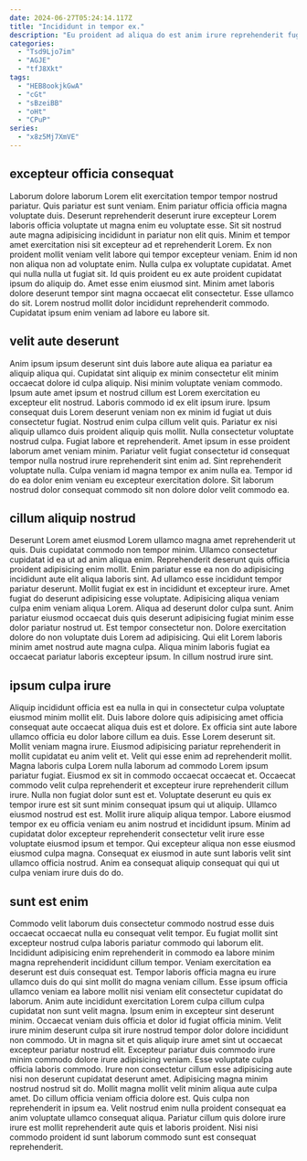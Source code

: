 ```yaml
---
date: 2024-06-27T05:24:14.117Z
title: "Incididunt in tempor ex."
description: "Eu proident ad aliqua do est anim irure reprehenderit fugiat pariatur eu officia sunt velit. Esse magna officia commodo aliquip aliquip fugiat dolore occaecat anim proident esse labore."
categories:
  - "Tsd9Ljo7im"
  - "AGJE"
  - "tfJ8Xkt"
tags:
  - "HEB8ookjkGwA"
  - "cGt"
  - "sBzeiBB"
  - "oHt"
  - "CPuP"
series:
  - "x8z5Mj7XmVE"
---
```



## excepteur officia consequat

Laborum dolore laborum Lorem elit exercitation tempor tempor nostrud pariatur. Quis pariatur est sunt veniam. Enim pariatur officia officia magna voluptate duis. Deserunt reprehenderit deserunt irure excepteur Lorem laboris officia voluptate ut magna enim eu voluptate esse. Sit sit nostrud aute magna adipisicing incididunt in pariatur non elit quis. Minim et tempor amet exercitation nisi sit excepteur ad et reprehenderit Lorem. Ex non proident mollit veniam velit labore qui tempor excepteur veniam. Enim id non non aliqua non ad voluptate enim.
Nulla culpa ex voluptate cupidatat. Amet qui nulla nulla ut fugiat sit. Id quis proident eu ex aute proident cupidatat ipsum do aliquip do. Amet esse enim eiusmod sint.
Minim amet laboris dolore deserunt tempor sint magna occaecat elit consectetur. Esse ullamco do sit. Lorem nostrud mollit dolor incididunt reprehenderit commodo. Cupidatat ipsum enim veniam ad labore eu labore sit.

## velit aute deserunt

Anim ipsum ipsum deserunt sint duis labore aute aliqua ea pariatur ea aliquip aliqua qui. Cupidatat sint aliquip ex minim consectetur elit minim occaecat dolore id culpa aliquip. Nisi minim voluptate veniam commodo. Ipsum aute amet ipsum et nostrud cillum est Lorem exercitation eu excepteur elit nostrud.
Laboris commodo id ex elit ipsum irure. Ipsum consequat duis Lorem deserunt veniam non ex minim id fugiat ut duis consectetur fugiat. Nostrud enim culpa cillum velit quis. Pariatur ex nisi aliquip ullamco duis proident aliquip quis mollit. Nulla consectetur voluptate nostrud culpa. Fugiat labore et reprehenderit. Amet ipsum in esse proident laborum amet veniam minim.
Pariatur velit fugiat consectetur id consequat tempor nulla nostrud irure reprehenderit sint enim ad. Sint reprehenderit voluptate nulla. Culpa veniam id magna tempor ex anim nulla ea. Tempor id do ea dolor enim veniam eu excepteur exercitation dolore. Sit laborum nostrud dolor consequat commodo sit non dolore dolor velit commodo ea.

## cillum aliquip nostrud

Deserunt Lorem amet eiusmod Lorem ullamco magna amet reprehenderit ut quis. Duis cupidatat commodo non tempor minim. Ullamco consectetur cupidatat id ea ut ad anim aliqua enim. Reprehenderit deserunt quis officia proident adipisicing enim mollit.
Enim pariatur esse ea non do adipisicing incididunt aute elit aliqua laboris sint. Ad ullamco esse incididunt tempor pariatur deserunt. Mollit fugiat ex est in incididunt et excepteur irure. Amet fugiat do deserunt adipisicing esse voluptate.
Adipisicing aliqua veniam culpa enim veniam aliqua Lorem. Aliqua ad deserunt dolor culpa sunt. Anim pariatur eiusmod occaecat duis quis deserunt adipisicing fugiat minim esse dolor pariatur nostrud ut. Est tempor consectetur non. Dolore exercitation dolore do non voluptate duis Lorem ad adipisicing. Qui elit Lorem laboris minim amet nostrud aute magna culpa. Aliqua minim laboris fugiat ea occaecat pariatur laboris excepteur ipsum. In cillum nostrud irure sint.

## ipsum culpa irure

Aliquip incididunt officia est ea nulla in qui in consectetur culpa voluptate eiusmod minim mollit elit. Duis labore dolore quis adipisicing amet officia consequat aute occaecat aliqua duis est et dolore. Ex officia sint aute labore ullamco officia eu dolor labore cillum ea duis. Esse Lorem deserunt sit. Mollit veniam magna irure.
Eiusmod adipisicing pariatur reprehenderit in mollit cupidatat eu anim velit et. Velit qui esse enim ad reprehenderit mollit. Magna laboris culpa Lorem nulla laborum ad commodo Lorem ipsum pariatur fugiat. Eiusmod ex sit in commodo occaecat occaecat et. Occaecat commodo velit culpa reprehenderit et excepteur irure reprehenderit cillum irure. Nulla non fugiat dolor sunt est et. Voluptate deserunt eu quis ex tempor irure est sit sunt minim consequat ipsum qui ut aliquip. Ullamco eiusmod nostrud est est.
Mollit irure aliquip aliqua tempor. Labore eiusmod tempor ex eu officia veniam eu anim nostrud et incididunt ipsum. Minim ad cupidatat dolor excepteur reprehenderit consectetur velit irure esse voluptate eiusmod ipsum et tempor. Qui excepteur aliqua non esse eiusmod eiusmod culpa magna. Consequat ex eiusmod in aute sunt laboris velit sint ullamco officia nostrud. Anim ea consequat aliquip consequat qui qui ut culpa veniam irure duis do do.

## sunt est enim

Commodo velit laborum duis consectetur commodo nostrud esse duis occaecat occaecat nulla eu consequat velit tempor. Eu fugiat mollit sint excepteur nostrud culpa laboris pariatur commodo qui laborum elit. Incididunt adipisicing enim reprehenderit in commodo ea labore minim magna reprehenderit incididunt cillum tempor. Veniam exercitation ea deserunt est duis consequat est. Tempor laboris officia magna eu irure ullamco duis do qui sint mollit do magna veniam cillum. Esse ipsum officia ullamco veniam ea labore mollit nisi veniam elit consectetur cupidatat do laborum. Anim aute incididunt exercitation Lorem culpa cillum culpa cupidatat non sunt velit magna. Ipsum enim in excepteur sint deserunt minim.
Occaecat veniam duis officia et dolor id fugiat officia minim. Velit irure minim deserunt culpa sit irure nostrud tempor dolor dolore incididunt non commodo. Ut in magna sit et quis aliquip irure amet sint ut occaecat excepteur pariatur nostrud elit. Excepteur pariatur duis commodo irure minim commodo dolore irure adipisicing veniam. Esse voluptate culpa officia laboris commodo.
Irure non consectetur cillum esse adipisicing aute nisi non deserunt cupidatat deserunt amet. Adipisicing magna minim nostrud nostrud sit do. Mollit magna mollit velit minim aliqua aute culpa amet. Do cillum officia veniam officia dolore est. Quis culpa non reprehenderit in ipsum ea. Velit nostrud enim nulla proident consequat ea anim voluptate ullamco consequat aliqua. Pariatur cillum quis dolore irure irure est mollit reprehenderit aute quis et laboris proident. Nisi nisi commodo proident id sunt laborum commodo sunt est consequat reprehenderit.

